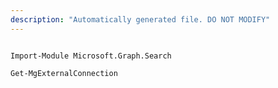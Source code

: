```yaml
---
description: "Automatically generated file. DO NOT MODIFY"
---
```


```powershellv2

Import-Module Microsoft.Graph.Search

Get-MgExternalConnection

```